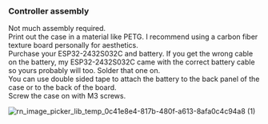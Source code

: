 ### Controller assembly
Not much assembly required.<br>
Print out the case in a material like PETG. I recommend using a carbon fiber texture board personally for aesthetics.<br>
Purchase your ESP32-2432S032C and battery. If you get the wrong cable on the battery, my ESP32-2432S032C came with the correct battery cable so yours probably will too. Solder that one on.<br>
You can use double sided tape to attach the battery to the back panel of the case or to the back of the board.<br>
Screw the case on with M3 screws.<br>

![rn_image_picker_lib_temp_0c41e8e4-817b-480f-a613-8afa0c4c94a8 (1)](https://github.com/user-attachments/assets/3c0c166f-5d79-407c-ac56-154857e0ca1e)
